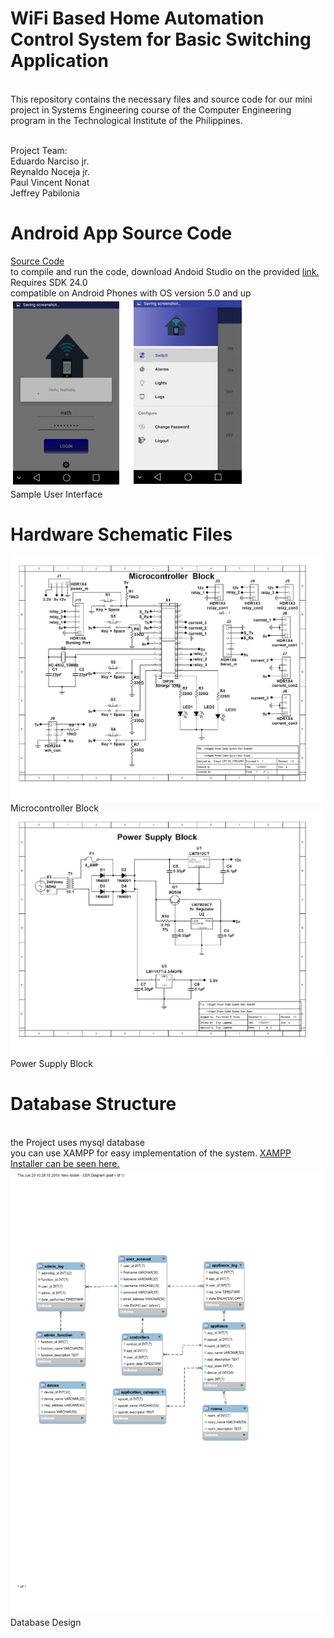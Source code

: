 # WiFi Based Home Automation Control System for Basic Switching Application
<br>This repository contains the necessary files and source code for our mini project in Systems Engineering course of the Computer Engineering program in the Technological Institute of the Philippines.

 <br>Project Team:
<br>Eduardo Narciso jr.
<br>Reynaldo Noceja jr.
<br>Paul Vincent Nonat
<br>Jeffrey Pabilonia

# Android App Source Code
[Source Code](https://github.com/paul028/SoftEng/tree/master/Android%20App/HomeControl)
<br> to compile and run the code, download Andoid Studio on the provided 
[link.](https://developer.android.com/studio/?gclid=EAIaIQobChMIttzBjoX34gIVkHZgCh3jZAHWEAAYASAAEgIGw_D_BwE)
<br> Requires SDK 24.0
<br> compatible on Android Phones with OS version 5.0 and up
<br>
![alt text](https://github.com/paul028/SoftEng/blob/master/Android%20App/sample%20UI%20-%20user.png)
<br> Sample User Interface

# Hardware Schematic Files
![alt text](https://github.com/paul028/SoftEng/blob/master/Schematic%20Files/schematic1.png)
<br> Microcontroller Block
![alt text](https://github.com/paul028/SoftEng/blob/master/Schematic%20Files/schematic2.png)
<br> Power Supply Block

# Database Structure
<br> the Project uses mysql database
<br> you can use XAMPP for easy implementation of the system.
[XAMPP Installer can be seen here.](https://www.apachefriends.org/index.html)
![alt text](https://github.com/paul028/SoftEng/blob/master/database%20backup/download.png)
<br> Database Design





